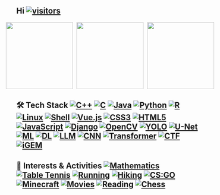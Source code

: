 ## Hi [![visitors](https://visitor-badge.laobi.icu/badge?page_id=yuhong2024.yuhong2024&style=flat-square)](https://github.com/yuhong2024)

<div align="center" style="display:flex;flex-direction:row;justify-content:center;align-items:center;gap:10px;">
  <img src="https://github-readme-activity-graph.vercel.app/graph?username=yuhong2024&theme=dracula&hide_border=true&area=true&days_number=30" height="180" style="display:inline-block;"/>
  <img src="https://github-readme-streak-stats.herokuapp.com/?user=yuhong2024&theme=dracula&hide_border=true" height="180" style="display:inline-block;"/>
  <img src="https://github-readme-stats.vercel.app/api/top-langs/?username=yuhong2024&layout=compact&theme=dracula&hide_border=true" height="180" style="display:inline-block;"/>
</div>

## 🛠️ Tech Stack [![C++](https://img.shields.io/badge/-C++-00599C?style=flat-square&logo=c%2B%2B&logoColor=ffffff)](https://isocpp.org/) [![C](https://img.shields.io/badge/-C-00599C?style=flat-square&logo=c&logoColor=ffffff)](https://en.wikipedia.org/wiki/C_(programming_language)) [![Java](https://img.shields.io/badge/-Java-007396?style=flat-square&logo=java&logoColor=ffffff)](https://www.java.com/) [![Python](https://img.shields.io/badge/-Python-3776AB?style=flat-square&logo=python&logoColor=ffffff)](https://www.python.org/) [![R](https://img.shields.io/badge/-R-276DC3?style=flat-square&logo=r&logoColor=ffffff)](https://www.r-project.org/) [![Linux](https://img.shields.io/badge/-Linux-FCC624?style=flat-square&logo=linux&logoColor=000000)](https://www.linux.org/) [![Shell](https://img.shields.io/badge/-Shell-4EAA25?style=flat-square&logo=gnu-bash&logoColor=ffffff)](https://www.gnu.org/software/bash/) [![Vue.js](https://img.shields.io/badge/-Vue3-4FC08D?style=flat-square&logo=vue.js&logoColor=ffffff)](https://vuejs.org/) [![CSS3](https://img.shields.io/badge/-CSS3-1572B6?style=flat-square&logo=css3&logoColor=ffffff)](https://developer.mozilla.org/docs/Web/CSS) [![HTML5](https://img.shields.io/badge/-HTML5-E34F26?style=flat-square&logo=html5&logoColor=ffffff)](https://developer.mozilla.org/docs/Web/HTML) [![JavaScript](https://img.shields.io/badge/-JavaScript-F7DF1E?style=flat-square&logo=javascript&logoColor=000000)](https://developer.mozilla.org/docs/Web/JavaScript) [![Django](https://img.shields.io/badge/-Django-092E20?style=flat-square&logo=django&logoColor=ffffff)](https://www.djangoproject.com/) [![OpenCV](https://img.shields.io/badge/-OpenCV-5C3EE8?style=flat-square&logo=opencv&logoColor=ffffff)](https://opencv.org/) [![YOLO](https://img.shields.io/badge/-YOLO-00FFFF?style=flat-square&logoColor=000000)](https://pjreddie.com/darknet/yolo/) [![U-Net](https://img.shields.io/badge/-U--Net-FFB300?style=flat-square&logoColor=000000)](https://en.wikipedia.org/wiki/U-Net) [![ML](https://img.shields.io/badge/-Machine%20Learning-1572B6?style=flat-square&logo=scikit-learn&logoColor=ffffff)](https://en.wikipedia.org/wiki/Machine_learning) [![DL](https://img.shields.io/badge/-Deep%20Learning-FF6F00?style=flat-square&logo=tensorflow&logoColor=ffffff)](https://en.wikipedia.org/wiki/Deep_learning) [![LLM](https://img.shields.io/badge/-LLM-800080?style=flat-square&logo=openai&logoColor=ffffff)](https://en.wikipedia.org/wiki/Large_language_model) [![CNN](https://img.shields.io/badge/-CNN-FF9800?style=flat-square&logoColor=000000)](https://en.wikipedia.org/wiki/Convolutional_neural_network) [![Transformer](https://img.shields.io/badge/-Transformer-00BFFF?style=flat-square&logoColor=000000)](https://en.wikipedia.org/wiki/Transformer_(machine_learning_model)) [![CTF](https://img.shields.io/badge/-CTF-FF6B6B?style=flat-square&logo=ctf&logoColor=ffffff)](https://ctftime.org/) [![iGEM](https://img.shields.io/badge/-iGEM-41B06E?style=flat-square&logoColor=ffffff)](https://igem.org/)

## 🎯 Interests & Activities [![Mathematics](https://img.shields.io/badge/-Mathematics-1976D2?style=flat-square&logo=mathworks&logoColor=ffffff)](https://en.wikipedia.org/wiki/Mathematics) [![Table Tennis](https://img.shields.io/badge/-Table%20Tennis-FF6B6B?style=flat-square&logo=table-tennis&logoColor=ffffff)](https://en.wikipedia.org/wiki/Table_tennis) [![Running](https://img.shields.io/badge/-Running-4CAF50?style=flat-square&logo=running&logoColor=ffffff)](https://en.wikipedia.org/wiki/Running) [![Hiking](https://img.shields.io/badge/-Hiking-8BC34A?style=flat-square&logo=hiking&logoColor=ffffff)](https://en.wikipedia.org/wiki/Hiking) [![CS:GO](https://img.shields.io/badge/-CS:GO-000000?style=flat-square&logo=counter-strike&logoColor=ffffff)](https://store.steampowered.com/app/730/CounterStrike_Global_Offensive/) [![Minecraft](https://img.shields.io/badge/-Minecraft-62B47A?style=flat-square&logo=minecraft&logoColor=ffffff)](https://www.minecraft.net/) [![Movies](https://img.shields.io/badge/-Movies-E91E63?style=flat-square&logo=film&logoColor=ffffff)](https://en.wikipedia.org/wiki/Film) [![Reading](https://img.shields.io/badge/-Reading-2196F3?style=flat-square&logo=book&logoColor=ffffff)](https://en.wikipedia.org/wiki/Reading) [![Chess](https://img.shields.io/badge/-Chess-795548?style=flat-square&logo=chess&logoColor=ffffff)](https://en.wikipedia.org/wiki/Chess)
